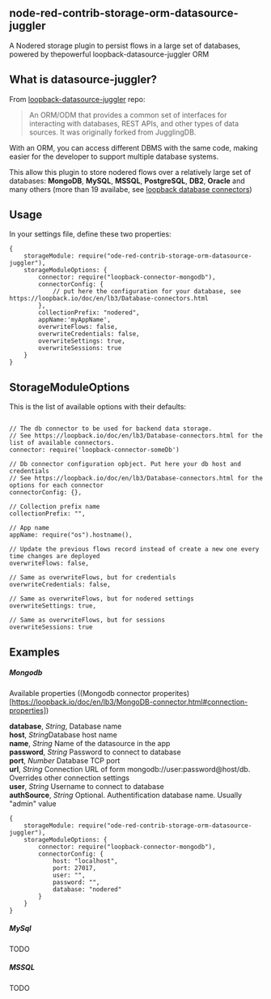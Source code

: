 ## node-red-contrib-storage-orm-datasource-juggler
A Nodered storage plugin to persist flows in a large set of databases, powered by thepowerful loopback-datasource-juggler ORM


## What is datasource-juggler?
From [loopback-datasource-juggler](https://github.com/strongloop/loopback-datasource-juggler) repo:
> An ORM/ODM that provides a common set of interfaces for interacting with databases, REST APIs, and other types of data sources. It was originally forked from JugglingDB.

With an ORM, you can access different DBMS with the same code, making easier for the developer to support multiple database systems.

This allow this plugin to store nodered flows over a relatively large set of databases: **MongoDB**, **MySQL**, **MSSQL**, **PostgreSQL**, **DB2**, **Oracle** and many others (more than 19 availabe, see [loopback database connectors](https://loopback.io/doc/en/lb3/Database-connectors.html))

## Usage
In your settings file, define these two properties:
```
{
    storageModule: require("ode-red-contrib-storage-orm-datasource-juggler"),
    storageModuleOptions: {
        connector: require("loopback-connector-mongodb"),
        connectorConfig: {
            // put here the configuration for your database, see https://loopback.io/doc/en/lb3/Database-connectors.html
        },
        collectionPrefix: "nodered",
        appName:'myAppName',
        overwriteFlows: false,
        overwriteCredentials: false,
        overwriteSettings: true,
        overwriteSessions: true
    }
}
```

## StorageModuleOptions
This is the list of available options with their defaults:

```

// The db connector to be used for backend data storage.
// See https://loopback.io/doc/en/lb3/Database-connectors.html for the list of available connectors.
connector: require('loopback-connector-someDb')

// Db connector configuration opbject. Put here your db host and credentials
// See https://loopback.io/doc/en/lb3/Database-connectors.html for the options for each connector
connectorConfig: {}, 

// Collection prefix name
collectionPrefix: "",

// App name
appName: require("os").hostname(),

// Update the previous flows record instead of create a new one every time changes are deployed
overwriteFlows: false,

// Same as overwriteFlows, but for credentials
overwriteCredentials: false,

// Same as overwriteFlows, but for nodered settings
overwriteSettings: true,

// Same as overwriteFlows, but for sessions
overwriteSessions: true

```


## Examples


##### Mongodb
Available properties ((Mongodb connector properites)[https://loopback.io/doc/en/lb3/MongoDB-connector.html#connection-properties])

**database**, *String*, Database name   
**host**, *String*Database host name   
**name**, *String* Name of the datasource in the app   
**password**, *String* Password to connect to database   
**port**, *Number* Database TCP port   
**url**, *String* Connection URL of form mongodb://user:password@host/db. Overrides other connection settings   
**user**, *String* Username to connect to database   
**authSource**, *String* Optional. Authentification database name. Usually "admin" value   

```
{
    storageModule: require("ode-red-contrib-storage-orm-datasource-juggler"),
    storageModuleOptions: {
        connector: require("loopback-connector-mongodb"),
        connectorConfig: {
            host: "localhost",
            port: 27017,
            user: "",
            password: "",
            database: "nodered"
        }
    }
}
```

##### MySql
TODO

##### MSSQL
TODO